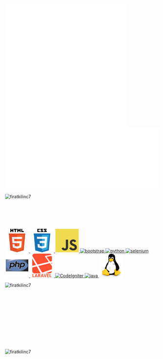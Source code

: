 <img src="svg.svg"/> <img src="svg2.svg" width="800px" height="200px"/>
  

<p align="left"> <img src="https://komarev.com/ghpvc/?username=firatkilinc7&label=Profile%20views&color=0e75b6&style=flat" alt="firatkilinc7" /> </p>
<br><br><br><br>

<p align="left"> <a href="https://www.w3.org/html/" target="_blank" rel="noreferrer"> <img src="https://raw.githubusercontent.com/devicons/devicon/master/icons/html5/html5-original-wordmark.svg" alt="html5" width="78" height="78"/> </a> <a href="https://www.w3schools.com/css/" target="_blank" rel="noreferrer"> <img src="https://raw.githubusercontent.com/devicons/devicon/master/icons/css3/css3-original-wordmark.svg" alt= "css3" width="78" height="78"/> </a> <a href="https://developer.mozilla.org/en-US/ docs/Web/JavaScript" target="_blank" rel="noreferrer"> <img src="https://raw.githubusercontent.com/devicons/devicon/master/icons/javascript/javascript-original.svg" alt= "javascript"width="78" height="78"/> </a> <a href="https://getbootstrap.com" target="_blank" rel="noreferrer"> <img src="https://raw.githubusercontent.com/devicons/devicon /master/icons/bootstrap/bootstrap-plain-wordmark.svg" alt="bootstrap" width="78" height="78"/> </a>  <a href="https://www.python.org" target="_blank" rel="noreferrer"> <img src="https://upload.wikimedia.org/wikipedia/commons/thumb/c/c3/Python-logo-notext.svg/1200px-Python-logo-notext.svg.png" alt="python" width="78" height="78"/> </a> <a href="https://www.selenium.dev" target="_blank " rel="noreferrer"> <img src="https://raw.githubusercontent.com/detain/svg-logos/780f25886640cef088af994181646db2f6b1a3f8/svg/selenium-logo.svg" alt="selenium" width="78" height="78" /> </a> <a href="https://www.php.net" target="_blank" rel="noreferrer"> <img src="https://raw.githubusercontent.com/devicons/devicon/master/icons/php/php-original.svg" alt="php" width="78" height="78"/> </a>  <a href="https://laravel.com/" target="_blank" rel="noreferrer"> <img src="https://raw.githubusercontent.com/devicons/devicon/master/icons/laravel/laravel-plain-wordmark.svg" alt="laravel" width="78" height="78"/> </a> <a href=" https://www.codeigniter.com/" target="_blank" rel="noreferrer"> <img src="https://www.liblogo.com/img-logo/max/co3966ce56-codeigniter-logo-code-igniter-logo-transparent-png-stickpng.png" alt="CodeIgniter" width="78" height="78"/> </a> <a href="https://www.java.com" target="_blank" rel="noreferrer"> <img src="https://upload.wikimedia.org/wikipedia/tr/2/2e/Java_Logo.svg" alt="java" width="78" height="78"/> </a> <a href=" https://www.linux.org/" target="_blank" rel="noreferrer"> <img src="https://raw.githubusercontent.com/devicons/devicon/master/icons/linux/linux-original.svg" alt="linux" width="78" height="78"/> </a>     </p>

<p><img align="left" src="https://github-readme-stats.vercel.app/api/top-langs?username=firatkilinc7&show_icons=true&locale=en&layout=compact" alt="firatkilinc7" width="495px" height="215px"/> </p>

<p> <img align="center" src="https://github-readme-stats.vercel.app/api?username=firatkilinc7&show_icons=true&locale=en" alt="firatkilinc7" /> </p>
